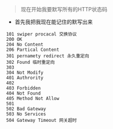 > 现在开始我要默写所有的HTTP状态码
- 首先我把我现在能记住的默写出来

```
101 swiper procacal 交换协议
200 OK 
204 No Content
206 Partical Content
301 pernamety redirect 永久重定向
302 Found 临时重定向
303 
304 Not Modify
401 Authrority
402
403 Forbidden
404 Not Found
405 Method Not Allow
501 
502 Bad Gateway
503 No Services
504 Gateway Timeout 网关超时
```